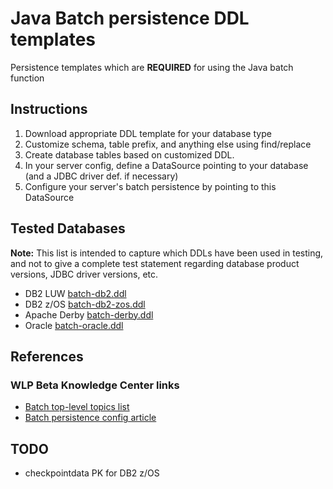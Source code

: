# Java Batch persistence DDL templates

Persistence templates which are **REQUIRED** for using the Java batch function

## Instructions
1. Download appropriate DDL template for your database type
2. Customize schema, table prefix, and anything else using find/replace
3. Create database tables based on customized DDL.
4. In your server config, define a DataSource pointing to your database (and a JDBC driver def. if necessary)
5. Configure your server's batch persistence by pointing to this DataSource
## Tested Databases

**Note:** This list is intended to capture which DDLs have been used in testing, and not to give a complete test statement regarding database product versions, JDBC driver versions, etc.

- DB2 LUW [batch-db2.ddl](batch-db2.ddl)
- DB2 z/OS [batch-db2-zos.ddl](batch-db2-zos.ddl)
- Apache Derby [batch-derby.ddl](batch-derby.ddl)
- Oracle [batch-oracle.ddl](batch-oracle.ddl)

## References

### WLP Beta Knowledge Center links
* [Batch top-level topics list](http://www.ibm.com/support/knowledgecenter/was_beta_liberty/com.ibm.websphere.wlp.nd.multiplatform.doc/ae/twlp_container_batch.html)
* [Batch persistence config article](http://www.ibm.com/support/knowledgecenter/was_beta_liberty/com.ibm.websphere.wlp.nd.multiplatform.doc/ae/rwlp_batch_persistence_config.html)

## TODO
- checkpointdata PK for DB2 z/OS


